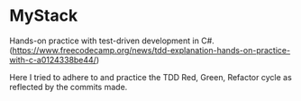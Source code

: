 # MyStack
Hands-on practice with test-driven development in C#. (https://www.freecodecamp.org/news/tdd-explanation-hands-on-practice-with-c-a0124338be44/)

Here I tried to adhere to and practice the TDD Red, Green, Refactor cycle as reflected by the commits made.
